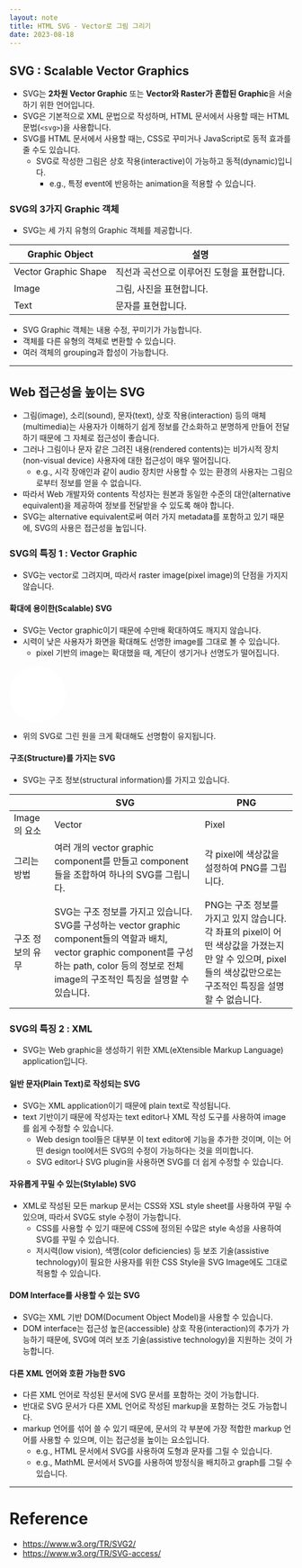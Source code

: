 ```yaml
---
layout: note
title: HTML SVG - Vector로 그림 그리기
date: 2023-08-18
---
```





## SVG : Scalable Vector Graphics

- SVG는 **2차원 Vector Graphic** 또는 **Vector와 Raster가 혼합된 Graphic**을 서술하기 위한 언어입니다.
- SVG은 기본적으로 XML 문법으로 작성하며, HTML 문서에서 사용할 때는 HTML 문법(`<svg>`)을 사용합니다.
- SVG를 HTML 문서에서 사용할 때는, CSS로 꾸미거나 JavaScript로 동적 효과를 줄 수도 있습니다.
    - SVG로 작성한 그림은 상호 작용(interactive)이 가능하고 동적(dynamic)입니다.
        - e.g., 특정 event에 반응하는 animation을 적용할 수 있습니다.


### SVG의 3가지 Graphic 객체

- SVG는 세 가지 유형의 Graphic 객체를 제공합니다.

| Graphic Object | 설명 |
| - | - |
| Vector Graphic Shape | 직선과 곡선으로 이루어진 도형을 표현합니다. |
| Image | 그림, 사진을 표현합니다. |
| Text | 문자를 표현합니다. |

- SVG Graphic 객체는 내용 수정, 꾸미기가 가능합니다.
- 객체를 다른 유형의 객체로 변환할 수 있습니다.
- 여러 객체의 grouping과 합성이 가능합니다.




---




## Web 접근성을 높이는 SVG

- 그림(image), 소리(sound), 문자(text), 상호 작용(interaction) 등의 매체(multimedia)는 사용자가 이해하기 쉽게 정보를 간소화하고 분명하게 만들어 전달하기 때문에 그 자체로 접근성이 좋습니다.
- 그러나 그림이나 문자 같은 그려진 내용(rendered contents)는 비가시적 장치(non-visual device) 사용자에 대한 접근성이 매우 떨어집니다.
    - e.g., 시각 장애인과 같이 audio 장치만 사용할 수 있는 환경의 사용자는 그림으로부터 정보를 얻을 수 없습니다.
- 따라서 Web 개발자와 contents 작성자는 원본과 동일한 수준의 대안(alternative equivalent)을 제공하여 정보를 전달받을 수 있도록 해야 합니다.
- SVG는 alternative equivalent로써 여러 가지 metadata를 포함하고 있기 때문에, SVG의 사용은 접근성을 높입니다.


### SVG의 특징 1 : Vector Graphic

- SVG는 vector로 그려지며, 따라서 raster image(pixel image)의 단점을 가지지 않습니다.

#### 확대에 용이한(Scalable) SVG

- SVG는 Vector graphic이기 때문에 수만배 확대하여도 깨지지 않습니다.
- 시력이 낮은 사용자가 화면을 확대해도 선명한 image를 그대로 볼 수 있습니다.
    - pixel 기반의 image는 확대했을 때, 계단이 생기거나 선명도가 떨어집니다.

<svg width="100" height="100"><circle cx="50" cy="50" r="50" fill="white"></circle></svg>

- 위의 SVG로 그린 원을 크게 확대해도 선명함이 유지됩니다.

#### 구조(Structure)를 가지는 SVG

- SVG는 구조 정보(structural information)를 가지고 있습니다.

|  | SVG | PNG |
| - | - | - |
| Image의 요소 | Vector | Pixel |
| 그리는 방법 | 여러 개의 vector graphic component를 만들고 component들을 조합하여 하나의 SVG를 그립니다. | 각 pixel에 색상값을 설정하여 PNG를 그립니다. |
| 구조 정보의 유무 | SVG는 구조 정보를 가지고 있습니다.<br>SVG를 구성하는 vector graphic component들의 역할과 배치, vector graphic component를 구성하는 path, color 등의 정보로 전체 image의 구조적인 특징을 설명할 수 있습니다. | PNG는 구조 정보를 가지고 있지 않습니다.<br>각 좌표의 pixel이 어떤 색상값을 가졌는지만 알 수 있으며, pixel들의 색상값만으로는 구조적인 특징을 설명할 수 없습니다. |


### SVG의 특징 2 : XML

- SVG는 Web graphic을 생성하기 위한 XML(eXtensible Markup Language) application입니다.

#### 일반 문자(Plain Text)로 작성되는 SVG

- SVG는 XML application이기 때문에 plain text로 작성됩니다.
- text 기반이기 때문에 작성자는 text editor나 XML 작성 도구를 사용하여 image를 쉽게 수정할 수 있습니다.
    - Web design tool들은 대부분 이 text editor에 기능을 추가한 것이며, 이는 어떤 design tool에서든 SVG의 수정이 가능하다는 것을 의미합니다.
    - SVG editor나 SVG plugin을 사용하면 SVG를 더 쉽게 수정할 수 있습니다.

#### 자유롭게 꾸밀 수 있는(Stylable) SVG

- XML로 작성된 모든 markup 문서는 CSS와 XSL style sheet를 사용하여 꾸밀 수 있으며, 따라서 SVG도 style 수정이 가능합니다.
    - CSS를 사용할 수 있기 때문에 CSS에 정의된 수많은 style 속성을 사용하여 SVG를 꾸밀 수 있습니다.
    - 저시력(low vision), 색맹(color deficiencies) 등 보조 기술(assistive technology)이 필요한 사용자를 위한 CSS Style을 SVG Image에도 그대로 적용할 수 있습니다.

#### DOM Interface를 사용할 수 있는 SVG

- SVG는 XML 기반 DOM(Document Object Model)을 사용할 수 있습니다.
- DOM interface는 접근성 높은(accessible) 상호 작용(interaction)의 추가가 가능하기 때문에, SVG에 여러 보조 기술(assistive technology)을 지원하는 것이 가능합니다.

#### 다른 XML 언어와 호환 가능한 SVG

- 다른 XML 언어로 작성된 문서에 SVG 문서를 포함하는 것이 가능합니다.
- 반대로 SVG 문서가 다른 XML 언어로 작성된 markup을 포함하는 것도 가능합니다.
- markup 언어를 섞어 쓸 수 있기 때문에, 문서의 각 부분에 가장 적합한 markup 언어를 사용할 수 있으며, 이는 접근성을 높이는 요소입니다.
    - e.g., HTML 문서에서 SVG를 사용하여 도형과 문자를 그릴 수 있습니다.
    - e.g., MathML 문서에서 SVG를 사용하여 방정식을 배치하고 graph를 그릴 수 있습니다.




---




# Reference

- <https://www.w3.org/TR/SVG2/>
- <https://www.w3.org/TR/SVG-access/>
